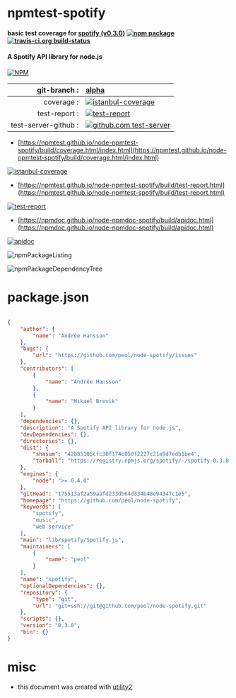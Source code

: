 # npmtest-spotify

#### basic test coverage for  [spotify (v0.3.0)](https://github.com/peol/node-spotify)  [![npm package](https://img.shields.io/npm/v/npmtest-spotify.svg?style=flat-square)](https://www.npmjs.org/package/npmtest-spotify) [![travis-ci.org build-status](https://api.travis-ci.org/npmtest/node-npmtest-spotify.svg)](https://travis-ci.org/npmtest/node-npmtest-spotify)

#### A Spotify API library for node.js

[![NPM](https://nodei.co/npm/spotify.png?downloads=true&downloadRank=true&stars=true)](https://www.npmjs.com/package/spotify)

| git-branch : | [alpha](https://github.com/npmtest/node-npmtest-spotify/tree/alpha)|
|--:|:--|
| coverage : | [![istanbul-coverage](https://npmtest.github.io/node-npmtest-spotify/build/coverage.badge.svg)](https://npmtest.github.io/node-npmtest-spotify/build/coverage.html/index.html)|
| test-report : | [![test-report](https://npmtest.github.io/node-npmtest-spotify/build/test-report.badge.svg)](https://npmtest.github.io/node-npmtest-spotify/build/test-report.html)|
| test-server-github : | [![github.com test-server](https://npmtest.github.io/node-npmtest-spotify/GitHub-Mark-32px.png)](https://npmtest.github.io/node-npmtest-spotify/build/app/index.html) | | build-artifacts : | [![build-artifacts](https://npmtest.github.io/node-npmtest-spotify/glyphicons_144_folder_open.png)](https://github.com/npmtest/node-npmtest-spotify/tree/gh-pages/build)|

- [https://npmtest.github.io/node-npmtest-spotify/build/coverage.html/index.html](https://npmtest.github.io/node-npmtest-spotify/build/coverage.html/index.html)

[![istanbul-coverage](https://npmtest.github.io/node-npmtest-spotify/build/screenCapture.buildCi.browser.%252Ftmp%252Fbuild%252Fcoverage.lib.html.png)](https://npmtest.github.io/node-npmtest-spotify/build/coverage.html/index.html)

- [https://npmtest.github.io/node-npmtest-spotify/build/test-report.html](https://npmtest.github.io/node-npmtest-spotify/build/test-report.html)

[![test-report](https://npmtest.github.io/node-npmtest-spotify/build/screenCapture.buildCi.browser.%252Ftmp%252Fbuild%252Ftest-report.html.png)](https://npmtest.github.io/node-npmtest-spotify/build/test-report.html)

- [https://npmdoc.github.io/node-npmdoc-spotify/build/apidoc.html](https://npmdoc.github.io/node-npmdoc-spotify/build/apidoc.html)

[![apidoc](https://npmdoc.github.io/node-npmdoc-spotify/build/screenCapture.buildCi.browser.%252Ftmp%252Fbuild%252Fapidoc.html.png)](https://npmdoc.github.io/node-npmdoc-spotify/build/apidoc.html)

![npmPackageListing](https://npmtest.github.io/node-npmtest-spotify/build/screenCapture.npmPackageListing.svg)

![npmPackageDependencyTree](https://npmtest.github.io/node-npmtest-spotify/build/screenCapture.npmPackageDependencyTree.svg)



# package.json

```json

{
    "author": {
        "name": "Andrée Hansson"
    },
    "bugs": {
        "url": "https://github.com/peol/node-spotify/issues"
    },
    "contributors": [
        {
            "name": "Andrée Hansson"
        },
        {
            "name": "Mikael Brevik"
        }
    ],
    "dependencies": {},
    "description": "A Spotify API library for node.js",
    "devDependencies": {},
    "directories": {},
    "dist": {
        "shasum": "42b85105cfc30f174c050f2227c21a9d7edb1be4",
        "tarball": "https://registry.npmjs.org/spotify/-/spotify-0.3.0.tgz"
    },
    "engines": {
        "node": ">= 0.4.0"
    },
    "gitHead": "175513af2a59aafd233db64d334b48e94347c1e5",
    "homepage": "https://github.com/peol/node-spotify",
    "keywords": [
        "spotify",
        "music",
        "web service"
    ],
    "main": "lib/spotify/Spotify.js",
    "maintainers": [
        {
            "name": "peol"
        }
    ],
    "name": "spotify",
    "optionalDependencies": {},
    "repository": {
        "type": "git",
        "url": "git+ssh://git@github.com/peol/node-spotify.git"
    },
    "scripts": {},
    "version": "0.3.0",
    "bin": {}
}
```



# misc
- this document was created with [utility2](https://github.com/kaizhu256/node-utility2)
